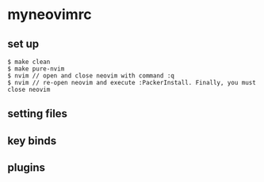 # myneovimrc

## set up
```
$ make clean
$ make pure-nvim
$ nvim // open and close neovim with command :q
$ nvim // re-open neovim and execute :PackerInstall. Finally, you must close neovim
```

## setting files


## key binds


## plugins


